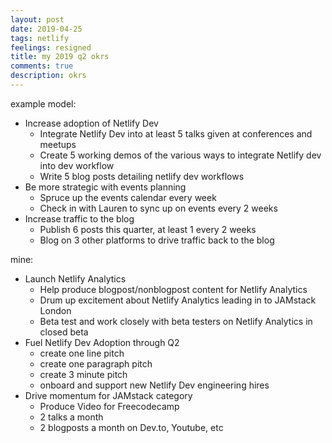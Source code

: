```yaml
---
layout: post
date: 2019-04-25
tags: netlify
feelings: resigned
title: my 2019 q2 okrs
comments: true
description: okrs
---
```


example model:

- Increase adoption of Netlify Dev
  - Integrate Netlify Dev into at least 5 talks given at conferences and meetups
  - Create 5 working demos of the various ways to integrate Netlify dev into dev workflow
  - Write 5 blog posts detailing netlify dev workflows
- Be more strategic with events planning
  - Spruce up the events calendar every week
  - Check in with Lauren to sync up on events every 2 weeks
- Increase traffic to the blog
  - Publish 6 posts this quarter, at least 1 every 2 weeks
  - Blog on 3 other platforms to drive traffic back to the blog

mine:

- Launch Netlify Analytics
  - Help produce blogpost/nonblogpost content for Netlify Analytics
  - Drum up excitement about Netlify Analytics leading in to JAMstack London
  - Beta test and work closely with beta testers on Netlify Analytics in closed beta
- Fuel Netlify Dev Adoption through Q2
  - create one line pitch
  - create one paragraph pitch
  - create 3 minute pitch
  - onboard and support new Netlify Dev engineering hires
- Drive momentum for JAMstack category
  - Produce Video for Freecodecamp
  - 2 talks a month
  - 2 blogposts a month on Dev.to, Youtube, etc

